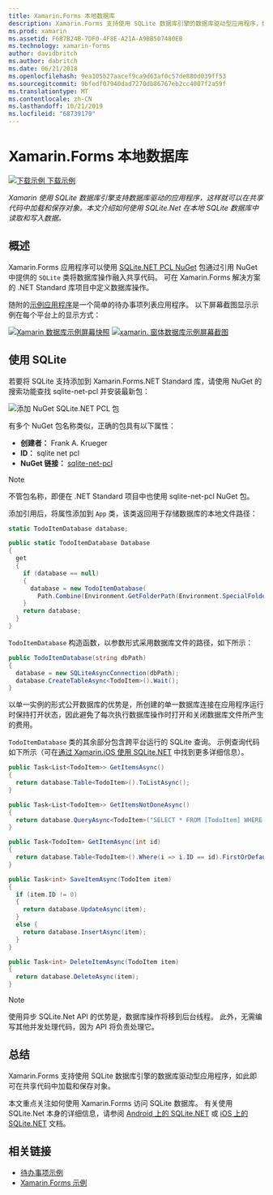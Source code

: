 ```yaml
---
title: Xamarin.Forms 本地数据库
description: Xamarin.Forms 支持使用 SQLite 数据库引擎的数据库驱动型应用程序，如此即可在共享代码中加载和保存对象。 本文介绍 Xamarin.Forms 应用程序如何使用 SQLite.Net 读取和写入数据到本地 SQLite 数据库。
ms.prod: xamarin
ms.assetid: F687B24B-7DF0-4F8E-A21A-A9BB507480EB
ms.technology: xamarin-forms
author: davidbritch
ms.author: dabritch
ms.date: 06/21/2018
ms.openlocfilehash: 9ea105b27aacef9ca9d63af0c57de880d039ff53
ms.sourcegitcommit: 9bfedf07940dad7270db86767eb2cc4007f2a59f
ms.translationtype: MT
ms.contentlocale: zh-CN
ms.lasthandoff: 10/21/2019
ms.locfileid: "68739179"
---
```

# <a name="xamarinforms-local-databases"></a>Xamarin.Forms 本地数据库

[![下载示例](~/media/shared/download.png) 下载示例](https://docs.microsoft.com/samples/xamarin/xamarin-forms-samples/todo)

_Xamarin 使用 SQLite 数据库引擎支持数据库驱动的应用程序，这样就可以在共享代码中加载和保存对象。本文介绍如何使用 SQLite.Net 在本地 SQLite 数据库中读取和写入数据。_

## <a name="overview"></a>概述

Xamarin.Forms 应用程序可以使用 [SQLite.NET PCL NuGet](https://www.nuget.org/packages/sqlite-net-pcl/) 包通过引用 NuGet 中提供的 `SQLite` 类将数据库操作融入共享代码。 可在 Xamarin.Forms 解决方案的 .NET Standard 库项目中定义数据库操作。

随附的[示例应用程序](https://docs.microsoft.com/samples/xamarin/xamarin-forms-samples/todo)是一个简单的待办事项列表应用程序。 以下屏幕截图显示示例在每个平台上的显示方式：

[![Xamarin 数据库示例屏幕快照](databases-images/todo-list-sml.png "TodoList 首页屏幕截图")](databases-images/todo-list.png#lightbox "TodoList 首页屏幕截图") [ ![xamarin. 窗体数据库示例屏幕截图](databases-images/todo-list-sml.png "TodoList 首页屏幕截图")](databases-images/todo-list.png#lightbox "TodoList 首页屏幕截图")

<a name="Using_SQLite_with_PCL" />

## <a name="using-sqlite"></a>使用 SQLite

若要将 SQLite 支持添加到 Xamarin.Forms.NET Standard 库，请使用 NuGet 的搜索功能查找 sqlite-net-pcl 并安装最新包：

![添加 NuGet SQLite.NET PCL 包](databases-images/vs2017-sqlite-pcl-nuget.png "添加 NuGet SQLite.NET PCL 包")

有多个 NuGet 包名称类似，正确的包具有以下属性：

- **创建者：** Frank A. Krueger
- **ID：** sqlite net pcl
- **NuGet 链接：** [sqlite-net-pcl](https://www.nuget.org/packages/sqlite-net-pcl/)

> [!NOTE]
> 不管包名称，即便在 .NET Standard 项目中也使用 sqlite-net-pcl NuGet 包。

添加引用后，将属性添加到 `App` 类，该类返回用于存储数据库的本地文件路径：

```csharp
static TodoItemDatabase database;

public static TodoItemDatabase Database
{
  get
  {
    if (database == null)
    {
      database = new TodoItemDatabase(
        Path.Combine(Environment.GetFolderPath(Environment.SpecialFolder.LocalApplicationData), "TodoSQLite.db3"));
    }
    return database;
  }
}
```

`TodoItemDatabase` 构造函数，以参数形式采用数据库文件的路径，如下所示：

```csharp
public TodoItemDatabase(string dbPath)
{
  database = new SQLiteAsyncConnection(dbPath);
  database.CreateTableAsync<TodoItem>().Wait();
}
```

以单一实例的形式公开数据库的优势是，所创建的单一数据库连接在应用程序运行时保持打开状态，因此避免了每次执行数据库操作时打开和关闭数据库文件所产生的费用。

`TodoItemDatabase` 类的其余部分包含跨平台运行的 SQLite 查询。 示例查询代码如下所示（可在[通过 Xamarin.iOS 使用 SQLite.NET](~/ios/data-cloud/data/using-sqlite-orm.md) 中找到更多详细信息）。

```csharp
public Task<List<TodoItem>> GetItemsAsync()
{
  return database.Table<TodoItem>().ToListAsync();
}

public Task<List<TodoItem>> GetItemsNotDoneAsync()
{
  return database.QueryAsync<TodoItem>("SELECT * FROM [TodoItem] WHERE [Done] = 0");
}

public Task<TodoItem> GetItemAsync(int id)
{
  return database.Table<TodoItem>().Where(i => i.ID == id).FirstOrDefaultAsync();
}

public Task<int> SaveItemAsync(TodoItem item)
{
  if (item.ID != 0)
  {
    return database.UpdateAsync(item);
  }
  else {
    return database.InsertAsync(item);
  }
}

public Task<int> DeleteItemAsync(TodoItem item)
{
  return database.DeleteAsync(item);
}
```

> [!NOTE]
> 使用异步 SQLite.Net API 的优势是，数据库操作将移到后台线程。 此外，无需编写其他并发处理代码，因为 API 将负责处理它。

## <a name="summary"></a>总结

Xamarin.Forms 支持使用 SQLite 数据库引擎的数据库驱动型应用程序，如此即可在共享代码中加载和保存对象。

本文重点关注如何使用 Xamarin.Forms 访问 SQLite 数据库。 有关使用 SQLite.Net 本身的详细信息，请参阅 [Android 上的 SQLite.NET](~/android/data-cloud/data-access/using-sqlite-orm.md) 或 [iOS 上的 SQLite.NET](~/ios/data-cloud/data/using-sqlite-orm.md) 文档。

## <a name="related-links"></a>相关链接

- [待办事项示例](https://docs.microsoft.com/samples/xamarin/xamarin-forms-samples/todo)
- [Xamarin.Forms 示例](https://docs.microsoft.com/samples/browse/?products=xamarin&term=Xamarin.Forms)
